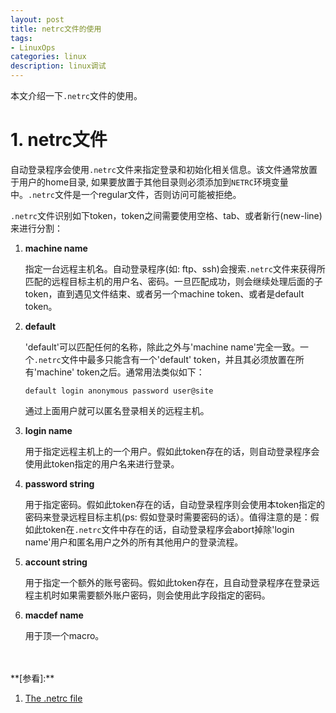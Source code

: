 ```yaml
---
layout: post
title: netrc文件的使用
tags:
- LinuxOps
categories: linux
description: linux调试
---
```



本文介绍一下`.netrc`文件的使用。


<!-- more -->


# 1. netrc文件

自动登录程序会使用```.netrc```文件来指定登录和初始化相关信息。该文件通常放置于用户的home目录, 如果要放置于其他目录则必须添加到```NETRC```环境变量中。`.netrc`文件是一个regular文件，否则访问可能被拒绝。

`.netrc`文件识别如下token，token之间需要使用空格、tab、或者新行(new-line)来进行分割：


1. **machine name**

   指定一台远程主机名。自动登录程序(如: ftp、ssh)会搜索`.netrc`文件来获得所匹配的远程目标主机的用户名、密码。一旦匹配成功，则会继续处理后面的子token，直到遇见文件结束、或者另一个machine token、或者是default token。

1. **default**

    'default'可以匹配任何的名称，除此之外与'machine name'完全一致。一个`.netrc`文件中最多只能含有一个'default' token，并且其必须放置在所有'machine' token之后。通常用法类似如下：

    ```text
    default login anonymous password user@site
    ```
    通过上面用户就可以匿名登录相关的远程主机。

1. **login name**

    用于指定远程主机上的一个用户。假如此token存在的话，则自动登录程序会使用此token指定的用户名来进行登录。

1. **password string**

    用于指定密码。假如此token存在的话，自动登录程序则会使用本token指定的密码来登录远程目标主机(ps: 假如登录时需要密码的话）。值得注意的是：假如此token在`.netrc`文件中存在的话，自动登录程序会abort掉除'login name'用户和匿名用户之外的所有其他用户的登录流程。

1. **account string**

    用于指定一个额外的账号密码。假如此token存在，且自动登录程序在登录远程主机时如果需要额外账户密码，则会使用此字段指定的密码。

1. **macdef name**

    用于顶一个macro。







<br />
<br />
**[参看]:**

1. [The .netrc file](https://www.gnu.org/software/inetutils/manual/html_node/The-_002enetrc-file.html)


<br />
<br />
<br />





